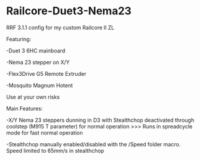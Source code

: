 # Railcore-Duet3-Nema23

RRF 3.1.1 config for my custom Railcore II ZL

Featuring:

-Duet 3 6HC mainboard

-Nema 23 stepper on X/Y

-Flex3Drive G5 Remote Extruder

-Mosquito Magnum Hotent

Use at your own risks



Main Features:

-X/Y Nema 23 steppers dunning in D3 with Stealthchop deactivated through coolstep (M915 T parameter) for normal operation >>> Runs in spreadcycle mode for fast normal operation

-Stealthchop manually enabled/disabled with the /Speed folder macro. Speed limited to 65mm/s in stealthchop
